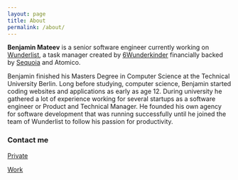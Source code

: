```yaml
---
layout: page
title: About
permalink: /about/
---
```


**Benjamin Mateev** is a senior software engineer currently working on [Wunderlist](https://www.wunderlist.com), a task manager created by [6Wunderkinder](https://www.6wunderkinder.com) financially backed by [Sequoia](https://www.sequoiacap.com/) and Atomico.

Benjamin finished his Masters Degree in Computer Science at the Technical University Berlin. Long before studying, computer science, Benjamin started coding websites and applications as early as age 12. During university he gathered a lot of experience working for several startups as a software engineer or Product and Technical Manager. He founded his own agency for software development that was running successfully until he joined the team of Wunderlist to follow his passion for productivity.

### Contact me

[Private](mailto:benmateev@gmail.com)

[Work](mailto:benjamin@6wunderkinder.com)
